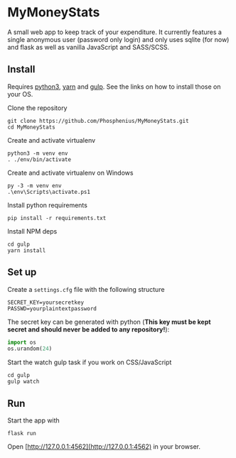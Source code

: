 # MyMoneyStats
A small web app to keep track of your expenditure. It currently features a single anonymous user (password only login) and only uses sqlite (for now) and flask as 
well as vanilla JavaScript and SASS/SCSS.

## Install
Requires [python3](https://www.python.org/downloads/), [yarn](https://yarnpkg.com/lang/en/docs/install/) and [gulp](https://gulpjs.com/).
See the links on how to install those on your OS.

Clone the repository
```
git clone https://github.com/Phosphenius/MyMoneyStats.git
cd MyMoneyStats
```
Create and activate virtualenv
```
python3 -m venv env
. ./env/bin/activate
```
Create and activate virtualenv on Windows
```
py -3 -m venv env
.\env\Scripts\activate.ps1
```
Install python requirements
```
pip install -r requirements.txt
```
Install NPM deps
```
cd gulp
yarn install
```
## Set up
Create a `settings.cfg` file with the following structure
```
SECRET_KEY=yoursecretkey
PASSWD=yourplaintextpassword
```
The secret key can be generated with python (__This key must be kept secret and should never be added to any repository!__):
```python
import os
os.urandom(24)
```
Start the watch gulp task if you work on CSS/JavaScript
```
cd gulp
gulp watch
```
## Run
Start the app with
```
flask run
```
Open [http://127.0.0.1:4562](http://127.0.0.1:4562) in your browser.
